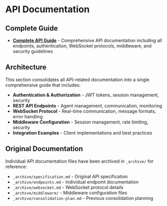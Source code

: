# API Documentation

## Complete Guide
- **[Complete API Guide](COMPLETE-API-GUIDE.md)** - Comprehensive API documentation including all endpoints, authentication, WebSocket protocols, middleware, and security guidelines

## Architecture
This section consolidates all API-related documentation into a single comprehensive guide that includes:

- **Authentication & Authorization** - JWT tokens, session management, security
- **REST API Endpoints** - Agent management, communication, monitoring
- **WebSocket Protocol** - Real-time communication, message formats, error handling
- **Middleware Configuration** - Session management, rate limiting, security
- **Integration Examples** - Client implementations and best practices

## Original Documentation
Individual API documentation files have been archived in `_archive/` for reference:
- `_archive/specification.md` - Original API specification
- `_archive/endpoints.md` - Individual endpoint documentation  
- `_archive/websocket.md` - WebSocket protocol details
- `_archive/middleware/` - Middleware configuration files
- `_archive/consolidation-plan.md` - Previous consolidation planning
